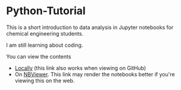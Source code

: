 # Python-Tutorial
This is a short introduction to data analysis in Jupyter notebooks for chemical engineering students.

I am still learning about coding.

You can view the contents

* [Locally](Contents.ipynb) (this link also works when viewing on GitHub)
* On [NBViewer](https://nbviewer.ipython.org/github/Franco-Pretorius/Python-Tutorial/blob/master/Contents.ipynb). This link may render the notebooks better if you're viewing this on the web.